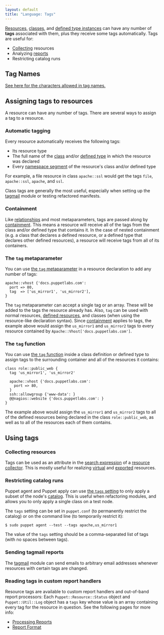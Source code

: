 ```yaml
---
layout: default
title: "Language: Tags"
---
```



[virtual]: ./lang_virtual.html
[exported]: ./lang_exported.html
[namespace]: ./lang_namespaces.html
[resources]: ./lang_resources.html
[classes]: ./lang_classes.html
[defined]: ./lang_defined_types.html
[collectors]: ./lang_collectors.html
[reports]: ./reporting_about.html
[report_format]: ./format_report.html
[tagmail]: https://forge.puppetlabs.com/puppetlabs/tagmail
[tagmeta]: ./metaparameter.html#tag
[tagfunction]: ./function.html#tag
[tags_setting]: ./configuration.html#tags
[tagnames]: ./lang_reserved.html#tags
[relationships]: ./lang_relationships.html
[containment]: ./lang_containment.html
[collector_search]: ./lang_collectors.html#search-expressions
[catalog]: ./lang_summary.html#compilation-and-catalogs


[Resources][], [classes][], and [defined type instances][defined] can have any number of **tags** associated with them, plus they receive some tags automatically. Tags are useful for:

* [Collecting][collectors] resources
* Analyzing [reports][]
* Restricting catalog runs

## Tag Names


[See here for the characters allowed in tag names.][tagnames]

## Assigning tags to resources


A resource can have any number of tags. There are several ways to assign a tag to a resource.

### Automatic tagging

Every resource automatically receives the following tags:

* Its resource type
* The full name of the [class][classes] and/or [defined type][defined] in which the resource was declared
* Every [namespace segment][namespace] of the resource's class and/or defined type

For example, a file resource in class `apache::ssl` would get the tags `file`, `apache::ssl`, `apache`, and `ssl`.

Class tags are generally the most useful, especially when setting up the [tagmail][] module or testing refactored manifests.

### Containment

Like [relationships][] and most metaparameters, tags are passed along by [containment][]. This means a resource will receive all of the tags from the class and/or defined type that contains it. In the case of nested containment (e.g. a class that declares a defined resource, or a defined type that declares other defined resources), a resource will receive tags from all of its containers.

### The `tag` metaparameter

You can use [the `tag` metaparameter][tagmeta] in a resource declaration to add any number of tags:

``` puppet
apache::vhost {'docs.puppetlabs.com':
  port => 80,
  tag  => ['us_mirror1', 'us_mirror2'],
}
```

The `tag` metaparameter can accept a single tag or an array. These will be added to the tags the resource already has. Also, `tag` can be used with normal resources, [defined resources][defined], and classes (when using the resource-like declaration syntax). Since [containment][] applies to tags, the example above would assign the `us_mirror1` and `us_mirror2` tags to every resource contained by `Apache::Vhost['docs.puppetlabs.com']`.

### The `tag` function

You can use [the `tag` function][tagfunction] inside a class definition or defined type to assign tags to the surrounding container and all of the resources it contains:

``` puppet
class role::public_web {
  tag 'us_mirror1', 'us_mirror2'

  apache::vhost {'docs.puppetlabs.com':
    port => 80,
  }
  ssh::allowgroup {'www-data': }
  @@nagios::website {'docs.puppetlabs.com': }
}
```

The example above would assign the `us_mirror1` and `us_mirror2` tags to all of the defined resources being declared in the class `role::public_web`, as well as to all of the resources each of them contains.

## Using tags

### Collecting resources

Tags can be used as an attribute in the [search expression][collector_search] of a [resource collector][collectors]. This is mostly useful for realizing [virtual][] and [exported][] resources.

### Restricting catalog runs

Puppet agent and Puppet apply can use [the `tags` setting][tags_setting] to only apply a subset of the node's [catalog][]. This is useful when refactoring modules, and allows you to only apply a single class on a test node.

The `tags` setting can be set in `puppet.conf` (to permanently restrict the catalog) or on the command line (to temporarily restrict it):

    $ sudo puppet agent --test --tags apache,us_mirror1

The value of the `tags` setting should be a comma-separated list of tags (with no spaces between tags).

### Sending tagmail reports

The [tagmail][] module can send emails to arbitrary email addresses whenever resources with certain tags are changed.

### Reading tags in custom report handlers

Resource tags are available to custom report handlers and out-of-band report processors: Each `Puppet::Resource::Status` object and `Puppet::Util::Log` object has a `tags` key whose value is an array containing every tag for the resource in question. See the following pages for more info:

* [Processing Reports][reports]
* [Report Format][report_format]

